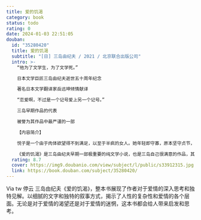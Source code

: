 ```yaml
---
title: 爱的饥渴
category: book
status: todo
rating: 0
date: 2024-01-03 22:51:05
douban:
  id: "35280420"
  title: 爱的饥渴
  subtitle: "[日] 三岛由纪夫 / 2021 / 北京联合出版公司"
  intro: >-
    “他为了文学生，为了文学死。”

    日本文学巨匠三岛由纪夫逝世五十周年纪念

    著名日本文学翻译家岳远坤倾情献译

    “恋爱啊，不过是一个记号爱上另一个记号。”

    三岛早期作品的代表

    被誉为其作品中最严谨的一部

    【内容简介】

    悦子是一个由于肉体欲望得不到满足，以至于半疯的女人。她年轻即守寡，原本坚守贞节，却受其公公诱惑，两人间开始有了微妙的肉体接触。后来她爱上园丁三郎，被其年轻肉体吸引，在诸多欲望与爱的纠缠中，最终她在一个夜晚用铁锹砸死了三郎，了结了自己爱的对象。

    《爱的饥渴》是三岛由纪夫早期一部极重要的纯文学小说，也是三岛自己很满意的作品，其中充溢着各种精密的细节，对人物深层心理的描摹还原度极高，在叙事结构上颇具艺术美。小说深受三岛个人欣赏的法国作家里亚克的影响，而三岛得其精髓。自《假面的告白》这部私小说之后，三岛将自己的内里投射于客体，他创造出角色并开始表达。可以说，三岛本人化身为悦子。“当所爱之人靠近自己时，他选择的却是竭力抵制。三岛的饥渴，就恍如悦子对爱的饥渴，根本无法用爱情本身来予以熄灭。要求他（和她）接受他人的爱，便是最艰难的事情。”
  rating: 8.7
  cover: https://img9.doubanio.com/view/subject/l/public/s33912315.jpg
  link: https://book.douban.com/subject/35280420/
---
```


Via tw 停云 三岛由纪夫《爱的饥渴》，整本书展现了作者对于爱情的深入思考和独特见解。以细腻的文字和独特的叙事方式，揭示了人性的复杂性和爱情的各个层面。无论是对于爱情的渴望还是对于爱情的迷惘，这本书都会给人带来启发和思考。
